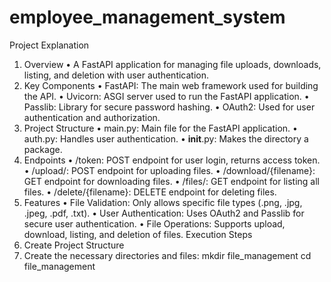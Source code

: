 # employee_management_system
Project Explanation
1. Overview
	•	A FastAPI application for managing file uploads, downloads, listing, and deletion with user authentication.
2. Key Components
	•	FastAPI: The main web framework used for building the API.
	•	Uvicorn: ASGI server used to run the FastAPI application.
	•	Passlib: Library for secure password hashing.
	•	OAuth2: Used for user authentication and authorization.
3. Project Structure
	•	main.py: Main file for the FastAPI application.
	•	auth.py: Handles user authentication.
	•	__init__.py: Makes the directory a package.
4. Endpoints
	•	/token: POST endpoint for user login, returns access token.
	•	/upload/: POST endpoint for uploading files.
	•	/download/{filename}: GET endpoint for downloading files.
	•	/files/: GET endpoint for listing all files.
	•	/delete/{filename}: DELETE endpoint for deleting files.
5. Features
	•	File Validation: Only allows specific file types (.png, .jpg, .jpeg, .pdf, .txt).
	•	User Authentication: Uses OAuth2 and Passlib for secure user authentication.
	•	File Operations: Supports upload, download, listing, and deletion of files.
Execution Steps
1. Create Project Structure
2. Create the necessary directories and files:
    mkdir file_management
    cd file_management
